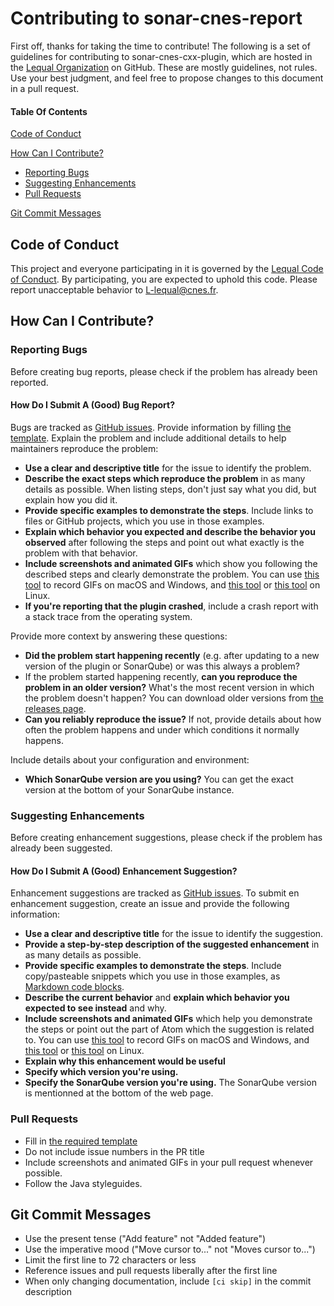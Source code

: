 # Contributing to sonar-cnes-report
First off, thanks for taking the time to contribute! 
The following is a set of guidelines for contributing to sonar-cnes-cxx-plugin, which are hosted in the [Lequal Organization](https://github.com/lequal) on GitHub. These are mostly guidelines, not rules. Use your best judgment, and feel free to propose changes to this document in a pull request.

#### Table Of Contents

[Code of Conduct](#code-of-conduct)

[How Can I Contribute?](#how-can-i-contribute)  
* [Reporting Bugs](#reporting-bugs)  
* [Suggesting Enhancements](#suggesting-enhancements)  
* [Pull Requests](#pull-requests)

[Git Commit Messages](#git-commit-messages)

## Code of Conduct
This project and everyone participating in it is governed by the [Lequal Code of Conduct](CODE_OF_CONDUCT.md). 
By participating, you are expected to uphold this code. Please report unacceptable behavior to [L-lequal@cnes.fr](mailto:L-lequal@cnes.fr).

## How Can I Contribute?

### Reporting Bugs
Before creating bug reports, please check if the problem has already been reported. 

#### How Do I Submit A (Good) Bug Report?
Bugs are tracked as [GitHub issues](https://guides.github.com/features/issues/). 
Provide information by filling [the template](ISSUE_TEMPLATE.md).
Explain the problem and include additional details to help maintainers reproduce the problem:
* **Use a clear and descriptive title** for the issue to identify the problem.
* **Describe the exact steps which reproduce the problem** in as many details as possible. When listing steps, don't just say what you did, but explain how you did it.
* **Provide specific examples to demonstrate the steps**. Include links to files or GitHub projects, which you use in those examples.
* **Explain which behavior you expected and describe the behavior you observed** after following the steps and point out what exactly is the problem with that behavior.
* **Include screenshots and animated GIFs** which show you following the described steps and clearly demonstrate the problem. You can use [this tool](https://www.cockos.com/licecap/) to record GIFs on macOS and Windows, and [this tool](https://github.com/colinkeenan/silentcast) or [this tool](https://github.com/GNOME/byzanz) on Linux.
* **If you're reporting that the plugin crashed**, include a crash report with a stack trace from the operating system.

Provide more context by answering these questions:
* **Did the problem start happening recently** (e.g. after updating to a new version of the plugin or SonarQube) or was this always a problem?
* If the problem started happening recently, **can you reproduce the problem in an older version?** What's the most recent version in which the problem doesn't happen? You can download older versions from [the releases page](https://github.com/lequal/sonar-cnes-cxx-plugin/releases).
* **Can you reliably reproduce the issue?** If not, provide details about how often the problem happens and under which conditions it normally happens.

Include details about your configuration and environment:
* **Which SonarQube version are you using?** You can get the exact version at the bottom of your SonarQube instance.

### Suggesting Enhancements
Before creating enhancement suggestions, please check if the problem has already been suggested.

#### How Do I Submit A (Good) Enhancement Suggestion?
Enhancement suggestions are tracked as [GitHub issues](https://guides.github.com/features/issues/). To submit en enhancement suggestion, create an issue and provide the following information:
* **Use a clear and descriptive title** for the issue to identify the suggestion.
* **Provide a step-by-step description of the suggested enhancement** in as many details as possible.
* **Provide specific examples to demonstrate the steps**. Include copy/pasteable snippets which you use in those examples, as [Markdown code blocks](https://help.github.com/articles/markdown-basics/#multiple-lines).
* **Describe the current behavior** and **explain which behavior you expected to see instead** and why.
* **Include screenshots and animated GIFs** which help you demonstrate the steps or point out the part of Atom which the suggestion is related to. You can use [this tool](https://www.cockos.com/licecap/) to record GIFs on macOS and Windows, and [this tool](https://github.com/colinkeenan/silentcast) or [this tool](https://github.com/GNOME/byzanz) on Linux.
* **Explain why this enhancement would be useful**
* **Specify which version you're using.**
* **Specify the SonarQube version you're using.** The SonarQube version is mentionned at the bottom of the web page.

### Pull Requests
* Fill in [the required template](PULL_REQUEST_TEMPLATE.md)
* Do not include issue numbers in the PR title
* Include screenshots and animated GIFs in your pull request whenever possible.
* Follow the Java styleguides.

## Git Commit Messages
* Use the present tense ("Add feature" not "Added feature")
* Use the imperative mood ("Move cursor to..." not "Moves cursor to...")
* Limit the first line to 72 characters or less
* Reference issues and pull requests liberally after the first line
* When only changing documentation, include `[ci skip]` in the commit description
